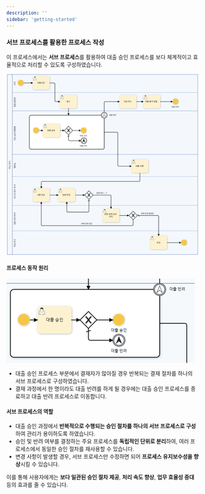 ```yaml
---
description: ''
sidebar: 'getting-started'
---
```


### 서브 프로세스를 활용한 프로세스 작성

이 프로세스에서는 **서브 프로세스**를 활용하여 대출 승인 프로세스를 보다 체계적이고 효율적으로 처리할 수 있도록 구성하였습니다.  

![](../../../uengine-image/process-writing_2.svg)

#### 프로세스 동작 원리

![](../../../uengine-image/process-writing_2_1.png)

- 대출 승인 프로세스 부분에서 결재자가 많아질 경우 반복되는 결재 절차를 하나의 서브 프로세스로 구성하였습니다.
- 결재 과정에서 한 명이라도 대출 반려를 하게 될 경우에는 대출 승인 프로세스를 종료하고 대출 반려 프로세스로 이동합니다.


#### 서브 프로세스의 역할
- 대출 승인 과정에서 **반복적으로 수행되는 승인 절차를 하나의 서브 프로세스로 구성**하여 관리가 용이하도록 하였습니다.
- 승인 및 반려 여부를 결정하는 주요 프로세스를 **독립적인 단위로 분리**하여, 여러 프로세스에서 동일한 승인 절차를 재사용할 수 있습니다.
- 변경 사항이 발생할 경우, 서브 프로세스만 수정하면 되어 **프로세스 유지보수성을 향상**시킬 수 있습니다.

이를 통해 사용자에게는 **보다 일관된 승인 절차 제공**, **처리 속도 향상**, **업무 효율성 증대** 등의 효과를 줄 수 있습니다.

